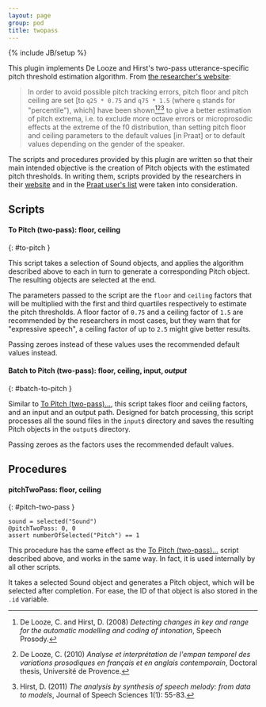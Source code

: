 ```yaml
---
layout: page
group: pod
title: twopass
---
```

{% include JB/setup %}

This plugin implements De Looze and Hirst's two-pass utterance-specific pitch
threshold estimation algorithm. From [the researcher's website][delooze]:

> In order to avoid possible pitch tracking errors, pitch floor and pitch
> ceiling are set [to `q25 * 0.75` and `q75 * 1.5` (where `q` stands for
> "percentile"), which] have been shown[^1][^2][^3] to give a better estimation
> of pitch extrema, i.e. to exclude more octave errors or microprosodic effects
> at the extreme of the f0 distribution, than setting pitch floor and ceiling
> parameters to the default values [in Praat] or to default values depending
> on the gender of the speaker.

[^1]: De Looze, C. and Hirst, D. (2008) _Detecting changes in key and range for the automatic modelling and coding of intonation_, Speech Prosody.
[^2]: De Looze, C. (2010) _Analyse et interprétation de l'empan temporel des variations prosodiques en français et en anglais contemporain_, Doctoral thesis, Université de Provence.
[^3]: Hirst, D. (2011) _The analysis by synthesis of speech melody: from data to models_, Journal of Speech Sciences 1(1): 55-83.

[delooze]: http://celinedelooze.com/Homepage/Resources.html

The scripts and procedures provided by this plugin are written so that their
main intended objective is the creation of Pitch objects with the estimated
pitch thresholds. In writing them, scripts provided by the researchers in their
[website][delooze] and in the [Praat user's list][praat list] were taken into
consideration.

[praat list]: http://uk.groups.yahoo.com/neo/groups/praat-users/conversations/topics/6199

## Scripts

#### To Pitch (two-pass): floor, ceiling
{: #to-pitch }

This script takes a selection of Sound objects, and applies the algorithm
described above to each in turn to generate a corresponding Pitch object. The
resulting objects are selected at the end.

The parameters passed to the script are the `floor` and `ceiling` factors that
will be multiplied with the first and third quartiles respectively to estimate
the pitch thresholds. A floor factor of `0.75` and a ceiling factor of `1.5` are
recommended by the researchers in most cases, but they warn that for "expressive
speech", a ceiling factor of up to `2.5` might give better results.

Passing zeroes instead of these values uses the recommended default values
instead.

#### Batch to Pitch (two-pass): floor, ceiling, input$, output$
{: #batch-to-pitch }

Similar to [To Pitch (two-pass)...](#to-pitch), this script takes floor and
ceiling factors, and an input and an output path. Designed for batch processing,
this script processes all the sound files in the `input$` directory and saves
the resulting Pitch objects in the `output$` directory.

Passing zeroes as the factors uses the recommended default values.

## Procedures

#### pitchTwoPass: floor, ceiling
{: #pitch-two-pass }

    sound = selected("Sound")
    @pitchTwoPass: 0, 0
    assert numberOfSelected("Pitch") == 1

This procedure has the same effect as the [To Pitch (two-pass)...](#to-pitch)
script described above, and works in the same way. In fact, it is used
internally by all other scripts.

It takes a selected Sound object and generates a Pitch object, which will be
selected after completion. For ease, the ID of that object is also stored in the
`.id` variable.
